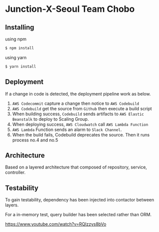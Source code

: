 # Junction-X-Seoul Team Chobo
## **Installing**

using npm

```bash
$ npm install
```

using yarn

```bash
$ yarn install
```

## **Deployment**

If a change in code is detected, the deployment pipeline work as below.

1. `AWS Codecommit` capture a change then notice to `AWS Codebuild`
2. `AWS Codebuild` get the source from `Github` then execute a build script
3. When building success, `Codebuild` sends artifacts to `AWS Elastic Beanstalk` to deploy to Scaling Group.
4. When deploying success, `AWS Cloudwatch` call `AWS Lambda Function`
5. `AWS Lambda` Function sends an alarm to `Slack Channel`.
6. When the build fails, Codebuild deprecates the source. Then it runs process no.4 and no.5

## Architecture

Based on a layered architecture that composed of repository, service, controller.

## Testability

To gain testability, dependency has been injected into contactor between layers.

For a in-memory test, query builder has been selected rather than ORM.

https://www.youtube.com/watch?v=RQIzzys8bVo
